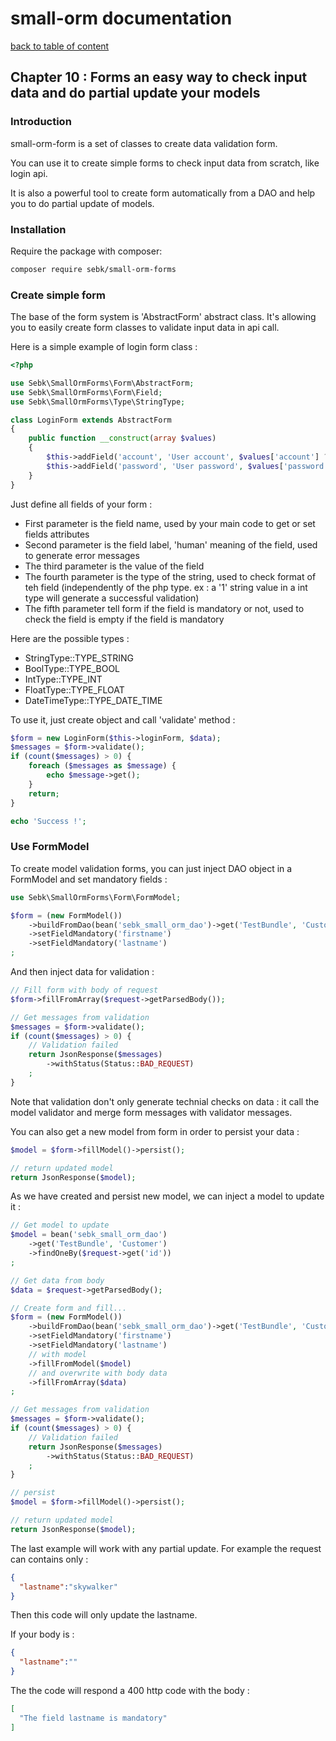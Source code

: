 # small-orm documentation

[back to table of content](table-of-content.md)

## Chapter 10 : Forms an easy way to check input data and do partial update your models

### Introduction

small-orm-form is a set of classes to create data validation form.

You can use it to create simple forms to check input data from scratch, like login api.

It is also a powerful tool to create form automatically from a DAO and help you to do partial update of models.

### Installation

Require the package with composer:
```bash
composer require sebk/small-orm-forms
```

### Create simple form

The base of the form system is 'AbstractForm' abstract class. It's allowing you to easily create form classes to validate input data in api call.

Here is a simple example of login form class :
```php
<?php

use Sebk\SmallOrmForms\Form\AbstractForm;
use Sebk\SmallOrmForms\Form\Field;
use Sebk\SmallOrmForms\Type\StringType;

class LoginForm extends AbstractForm
{
    public function __construct(array $values)
    {
        $this->addField('account', 'User account', $values['account'] ?? null, StringType::TYPE_STRING, Field::MANDATORY);
        $this->addField('password', 'User password', $values['password'] ?? null, StringType::TYPE_STRING, Field::MANDATORY);
    }
}
```

Just define all fields of your form :
* First parameter is the field name, used by your main code to get or set fields attributes
* Second parameter is the field label, 'human' meaning of the field, used to generate error messages
* The third parameter is the value of the field
* The fourth parameter is the type of the string, used to check format of teh field (independently of the php type. ex : a '1' string value in a int type will generate a successful validation)
* The fifth parameter tell form if the field is mandatory or not, used to check the field is empty if the field is mandatory

Here are the possible types :
* StringType::TYPE_STRING
* BoolType::TYPE_BOOL
* IntType::TYPE_INT
* FloatType::TYPE_FLOAT
* DateTimeType::TYPE_DATE_TIME

To use it, just create object and call 'validate' method :
```php
$form = new LoginForm($this->loginForm, $data);
$messages = $form->validate();
if (count($messages) > 0) {
    foreach ($messages as $message) {
        echo $message->get();
    }
    return;
}

echo 'Success !';
```

### Use FormModel

To create model validation forms, you can just inject DAO object in a FormModel and set mandatory fields :
```php
use Sebk\SmallOrmForms\Form\FormModel;

$form = (new FormModel())
    ->buildFromDao(bean('sebk_small_orm_dao')->get('TestBundle', 'Customer'))
    ->setFieldMandatory('firstname')
    ->setFieldMandatory('lastname')
;
```

And then inject data for validation :
```php
// Fill form with body of request
$form->fillFromArray($request->getParsedBody());

// Get messages from validation
$messages = $form->validate();
if (count($messages) > 0) {
    // Validation failed
    return JsonResponse($messages)
        ->withStatus(Status::BAD_REQUEST)
    ;
}
```

Note that validation don't only generate technial checks on data : it call the model validator and merge form messages with validator messages.

You can also get a new model from form in order to persist your data :
```php
$model = $form->fillModel()->persist();

// return updated model
return JsonResponse($model);
```

As we have created and persist new model, we can inject a model to update it :
```php
// Get model to update
$model = bean('sebk_small_orm_dao')
    ->get('TestBundle', 'Customer')
    ->findOneBy($request->get('id'))
;

// Get data from body
$data = $request->getParsedBody();

// Create form and fill...
$form = (new FormModel())
    ->buildFromDao(bean('sebk_small_orm_dao')->get('TestBundle', 'Customer'))
    ->setFieldMandatory('firstname')
    ->setFieldMandatory('lastname')
    // with model
    ->fillFromModel($model)
    // and overwrite with body data
    ->fillFromArray($data)
;

// Get messages from validation
$messages = $form->validate();
if (count($messages) > 0) {
    // Validation failed
    return JsonResponse($messages)
        ->withStatus(Status::BAD_REQUEST)
    ;
}

// persist
$model = $form->fillModel()->persist();

// return updated model
return JsonResponse($model);
```

The last example will work with any partial update. For example the request can contains only :
```json
{
  "lastname":"skywalker"
}
```

Then this code will only update the lastname.

If your body is :
```json
{
  "lastname":""
}
```

The the code will respond a 400 http code with the body :
```json
[
  "The field lastname is mandatory"
]
```